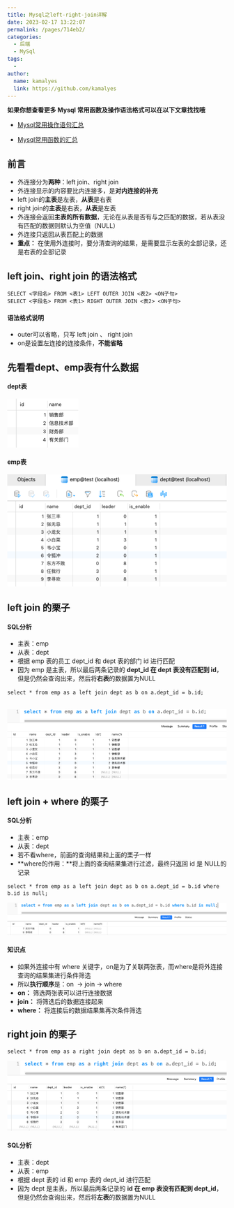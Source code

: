 ```yaml
---
title: Mysql之left-right-join详解
date: 2023-02-17 13:22:07
permalink: /pages/714eb2/
categories:
  - 后端
  - MySql
tags:
  - 
author: 
  name: kamalyes
  link: https://github.com/kamalyes
---
```

**如果你想查看更多 Mysql 常用函数及操作语法格式可以在以下文章找找哦**

- [Mysql常用操作语句汇总](./59.Mysql常用操作语句汇总.md)

- [Mysql常用函数的汇总](./01.Mysql常用函数汇总.md)

**前言**
------
*   外连接分为**两种**：left join、right join
*   外连接显示的内容要比内连接多，是**对内连接的补充**
*   left join的**主表**是左表，**从表**是右表
*   right join的**主表**是右表，**从表**是左表
*   外连接会返回**主表的所有数据**，无论在从表是否有与之匹配的数据，若从表没有匹配的数据则默认为空值（NULL）
*   外连接只返回从表匹配上的数据
*   **重点：** 在使用外连接时，要分清查询的结果，是需要显示左表的全部记录，还是右表的全部记录

left join、right join 的语法格式
--------------------------

```
SELECT <字段名> FROM <表1> LEFT OUTER JOIN <表2> <ON子句>
SELECT <字段名> FROM <表1> RIGHT OUTER JOIN <表2> <ON子句>
```

#### 语法格式说明

*   outer可以省略，只写 left join 、 right join 
*   on是设置左连接的连接条件，**不能省略**

先看看dept、emp表有什么数据
-----------------

#### dept表

![](../../assets/images/mysql/join_table_query_for_dept.png)

#### emp表

![](../../assets/images/mysql/join_table_query_for_emp.png)

left join 的栗子
-------------

#### SQL分析

*   主表：emp
*   从表：dept
*   根据 emp 表的员工 dept_id 和 dept 表的部门 id 进行匹配
*   因为 emp 是主表，所以最后两条记录的 **dept_id 在 dept 表没有匹配到 id**，但是仍然会查询出来，然后将**右表**的数据置为NULL

```
select * from emp as a left join dept as b on a.dept_id = b.id;
```

 ![](../../assets/images/mysql/Snipaste_2023-02-17_13-57-58.png)

left join + where 的栗子
---------------------

#### SQL分析

*   主表：emp
*   从表：dept
*   若不看where，前面的查询结果和上面的栗子一样
*   **where的作用：**将上面的查询结果集进行过滤，最终只返回 id 是 NULL的记录

```
select * from emp as a left join dept as b on a.dept_id = b.id where b.id is null;
```

![](../../assets/images/mysql/Snipaste_2023-02-17_13-58-18.png)

#### 知识点

*   如果外连接中有 where 关键字，on是为了关联两张表，而where是将外连接查询的结果集进行条件筛选
*   所以**执行顺序**是：on  -> join -> where
*   **on：** 筛选两张表可以进行连接数据
*   **join：** 将筛选后的数据连接起来
*   **where：** 将连接后的数据结果集再次条件筛选

right join 的栗子
--------------

```
select * from emp as a right join dept as b on a.dept_id = b.id;
```

![](../../assets/images/mysql/Snipaste_2023-02-17_13-59-12.png)

#### SQL分析

*   主表：dept
*   从表：emp
*   根据 dept 表的 id 和 emp 表的 dept_id 进行匹配
*   因为 dept 是主表，所以最后两条记录的 **id 在 emp 表没有匹配到 dept_id**，但是仍然会查询出来，然后将**左表**的数据置为NULL
